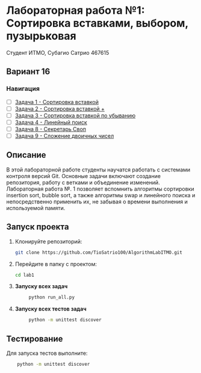 # Лабораторная работа №1: Сортировка вставками, выбором, пузырьковая

Студент ИТМО, Субагио Сатрио 467615

## Вариант 16

### Навигация

- [ ] [Задача 1 - Сортировка вставкой ](Task1.md)
- [ ] [Задача 2 - Сортировка вставкой + ](Task2.md)
- [ ] [Задача 3 - Сортировка вставкой по убыванию](Task3.md)
- [ ] [Задача 4 - Линейный поиск](Task4.md)
- [ ] [Задача 8 - Секретарь Своп ](Task8.md)
- [ ] [Задача 9 - Сложение двоичных чисел](Task9.md)

## Описание

В этой лабораторной работе студенты научатся работать с системами контроля версий Git.
Основные задачи включают создание репозитория,
работу с ветками и объединение изменений.
Лабораторная работа №. 1 позволяет вспомнить алгоритмы сортировки insertion sort, bubble sort, а также алгоритмы swap и линейного поиска и непосредственно применить их, не забывая о времени выполнения и используемой памяти.

## Запуск проекта

1. Клонируйте репозиторий:
   ```bash
   git clone https://github.com/TioSatrio100/AlgorithmLabITMO.git
   ```
2. Перейдите в папку с проектом:
   ```bash
   cd lab1
   ```
3. **Запуску всех задач**

   ```bash
        python run_all.py

   ```

4. **Запуску всех тестов задач**
   ```bash
        python -m unittest discover
   ```

## Тестирование

Для запуска тестов выполните:

```bash
    python -m unittest discover
```
